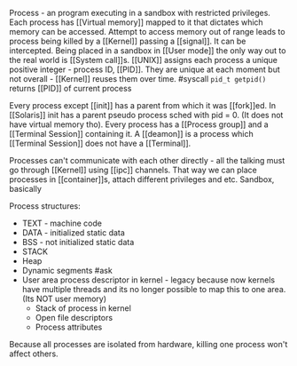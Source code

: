 Process - an program executing in a sandbox with restricted privileges. Each process has [[Virtual memory]] mapped to it that dictates which memory can be accessed. Attempt to access memory out of range leads to process being killed by a [[Kernel]] passing a [[signal]]. It can be intercepted.
Being placed in a sandbox in [[User mode]] the only way out to the real world is [[System call]]s.
[[UNIX]] assigns each process a unique positive integer - process ID, [[PID]]. They are unique at each moment but not overall - [[Kernel]] reuses them over time. 
#syscall `pid_t getpid()` returns [[PID]] of current process

Every process except [[init]] has a parent from which it was [[fork]]ed. In [[Solaris]] init has a parent pseudo process sched with pid = 0. (It does not have virtual memory tho).
Every process has a [[Process group]] and a [[Terminal Session]] containing it. A [[deamon]] is a process which [[Terminal Session]] does not have a [[Terminal]].

Processes can't communicate with each other directly - all the talking must go through [[Kernel]] using [[ipc]] channels. That way we can place processes in [[container]]s, attach different privileges and etc. Sandbox, basically

Process structures:
- TEXT - machine code
- DATA - initialized static data
- BSS - not initialized static data
- STACK
- Heap
- Dynamic segments #ask
- User area process descriptor in kernel - legacy because now kernels have multiple threads and its no longer possible to map this to one area. (Its NOT user memory)
	- Stack of process in kernel
	- Open file descriptors
	- Process attributes

Because all processes are isolated from hardware, killing one process won't affect others.